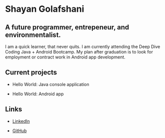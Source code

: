 # Shayan Golafshani
    
## A future programmer, entrepeneur, and environmentalist.

I am a quick learner, that never quits. I am currently attending the Deep Dive Coding 
Java + Android Bootcamp. My plan after graduation is to look for employment 
or contract work in Android app development.
    
## Current projects

* Hello World: Java console application

* Hello World: Android app

## Links

* [LinkedIn](https://www.linkedin.com/in/shawn-golafshani-8027071b6/)

* [GitHub](https://github.com/Shayan96505)
